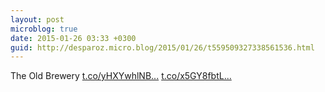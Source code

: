```yaml
---
layout: post
microblog: true
date: 2015-01-26 03:33 +0300
guid: http://desparoz.micro.blog/2015/01/26/t559509327338561536.html
---
```

The Old Brewery [t.co/yHXYwhlNB...](http://t.co/yHXYwhlNB2) [t.co/x5GY8fbtL...](http://t.co/x5GY8fbtLm)
